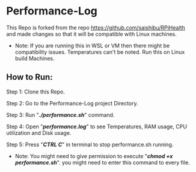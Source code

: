 
# Performance-Log

This Repo is forked from the repo https://github.com/saishibu/RPiHealth and made changes so that it will be compatible with Linux machines.

- Note: If you are running this in WSL or VM then there might be compatibility issues. Temperatures can't be noted. Run this on Linux build Machines.

## How to Run:

Step 1: Clone this Repo.

Step 2: Go to the Performance-Log project Directory.

Step 3: Run "***./performance.sh***" command.

Step 4: Open "***performance.log***" to see Temperatures, RAM usage, CPU utilization and Disk usage.

Step 5: Press "***CTRL C***" in terminal to stop performance.sh running.

- Note: You might need to give permission to execute "***chmod +x performance.sh***". you might need to enter this command to every file.